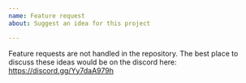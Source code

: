 ```yaml
---
name: Feature request
about: Suggest an idea for this project

---
```


Feature requests are not handled in the repository. The best place to discuss these ideas would be on the discord here: https://discord.gg/Yy7daA979h
